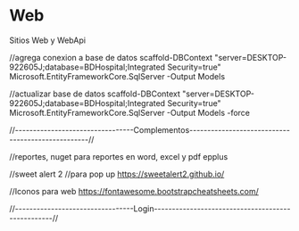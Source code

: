 # Web
Sitios Web y WebApi

//agrega conexion a base de datos
scaffold-DBContext "server=DESKTOP-922605J;database=BDHospital;Integrated Security=true" Microsoft.EntityFrameworkCore.SqlServer -Output Models


//actualizar base de datos
scaffold-DBContext "server=DESKTOP-922605J;database=BDHospital;Integrated Security=true" Microsoft.EntityFrameworkCore.SqlServer -Output Models -force

//---------------------------------Complementos--------------------------------------------------//

//reportes, nuget para reportes en word, excel y pdf
  epplus
  
//sweet alert 2
//para pop up 
https://sweetalert2.github.io/

//Iconos para web
https://fontawesome.bootstrapcheatsheets.com/
  
//---------------------------------Login--------------------------------------------------//
